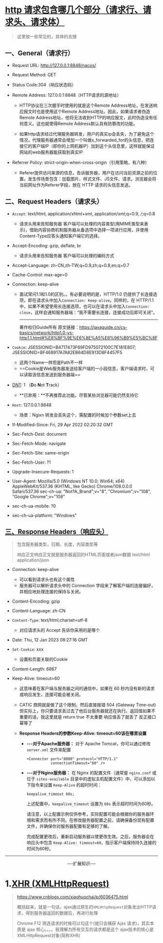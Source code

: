 # [http 请求包含哪几个部分（请求行、请求头、请求体）](https://blog.csdn.net/f110300641/article/details/115342356)

> 这里放一些常见的，具体的去搜

## 一、General（请求行）

* Request URL: http://127.0.0.1:8848/nacos/

* Request Method: GET

* Status Code:304（响应状态码） 

* Remote Address: 127.0.0.1:8848（HTTP请求的源地址）

  * HTTP协议在三次握手时使用的就是这个Remote Address地址，在发送响应报文时也是使用这个Remote Address地址。因此，如果请求者伪造Remote Address地址，他将无法收到HTTP的响应报文，此时伪造没有任何意义。这也就使得Remote Address默认具有防篡改的功能。

  * 如果http请求经过代理服务器转发，用户的真实ip会丢失，为了避免这个情况，代理服务器通常会增加一个叫做x_forwarded_for的头信息，把连接它的客户端IP（即你的上网机器IP）加到这个头信息里，这样就能保证网站的web服务器能获取到真实IP

* Referrer Policy: strict-origin-when-cross-origin（引用策略，有八种）
  * Referer提供访问来源的信息，告诉服务器，用户在访问当前资源之前的位置，发生传场景包含：加载图片、样式文件、JS文件、请求。浏览器会将当前网址作为Referer字段，放在 HTTP 请求的头信息发送。



## 二、Request Headers（请求头）

* `Accept`: text/html, application/xhtml+xml, application/xml;q=0.9, */*;q=0.8
  * 请求头用来告知服务器 客户端可以处理的内容类型(用MIME类型来表示)，借助内容协商机制服务器从备选项中选择一项进行应用，并使用Content-Type应答头通知客户端它的选择。
  
* Accept-Encoding: gzip, deflate, br 
  * 请求头用来告知服务器 客户端可以处理的编码方式
  
* Accept-Language: zh-CN,zh-TW;q=0.9,zh;q=0.8,en;q=0.7 

* Cache-Control: max-age=0 

* Connection: keep-alive 

  * 面试常问1.1和1.0的区别。。有必要说明的是，HTTP/1.0 仍提供了长连接选项，即在请求头中加入`Connection: Keep-alive`。同样的，在 HTTP/1.1 中，如果不希望使用长连接选项，也可以在请求头中加入`Connection: close`，这样会通知服务器端：“我不需要长连接，连接成功后即可关闭”。

    ------

    著作权归Guide所有 原文链接：https://javaguide.cn/cs-basics/network/http1.0-vs-http1.1.html#%E8%BF%9E%E6%8E%A5%E6%96%B9%E5%BC%8F

* `Cookie`: JSESSIONID=B4717473F69FD975072100C7E181E807; JSESSIONID=BF468917A7A82EB64D8E913D8F4457F5 
  * 这两个Name一样但是Path不一样
  * ==Cookie是Web服务器发送给客户端的一小段信息，客户端请求时，可以读取该信息发送到服务器端==
  
* [DNT](https://developer.mozilla.org/en-US/docs/Web/HTTP/Headers/DNT): 1 （**D**o **N**ot **T**rack）
  * **已弃用：**不再推荐此功能。尽管某些浏览器可能仍然支持它

* `Host`: 127.0.0.1:8848 
  * 场景：Ngixn 转发会丢失这个，需配置的时候加个参数set上去

* If-Modified-Since: Fri, 29 Apr 2022 02:20:32 GMT 

* Sec-Fetch-Dest: document 

* Sec-Fetch-Mode: navigate 

* Sec-Fetch-Site: same-origin 

* Sec-Fetch-User: ?1 

* Upgrade-Insecure-Requests: 1 

* User-Agent: Mozilla/5.0 (Windows NT 10.0; Win64; x64) AppleWebKit/537.36 (KHTML, like Gecko) Chrome/108.0.0.0 Safari/537.36 sec-ch-ua: "Not?A_Brand";v="8", "Chromium";v="108", "Google Chrome";v="108" 

* sec-ch-ua-mobile: ?0 

* sec-ch-ua-platform: "Windows"



## [三、Response Headers（响应头）](https://www.runoob.com/http/http-header-fields.html)

> 包含服务器类型，日期，长度，内容类型等
>
> 响应正文响应正文就是服务器返回的HTML页面或者json数据  text/html  application/json

* Connection: keep-alive
  * 可以看到请求头也有这个属性
  * 服务器可以解析请求头中的 Connection 字段来了解客户端的连接偏好，并相应地处理连接的保持与关闭。
  
* Content-Encoding: gzip

* Content-Language: zh-CN

* `Content-Type`: text/html;charset=utf-8
  * 对应请求头的 Accept 告诉你采用的是哪个
  
* Date: Thu, 12 Jan 2023 08:27:16 GMT

* `Set-Cookie`: xxx
  * 设置和页面关联的Cookie
  
* Content-Length: 6867

* Keep-Alive: timeout=60 
  * 这意味着在客户端与服务器之间的通信中，如果在 60 秒内没有新的请求或响应发生，连接可能会被关闭。
  
  * CATIC 商网就是做了这个限制，然后直接报错 504 (Gateway Time-out) 但实际上，你只要请求丢过去了他后台服务器就还在执行。返回值如果不重要的话，我这里就是 return true 不太重要     响应值丢了就丢了  反正接口幂等了
  
  * **Response Headers的参数Keep-Alive: timeout=60该在哪里设置**
  
    * **---对于Apache服务器：**
      对于 Apache Tomcat，你可以通过修改 `server.xml` 文件来配置
  
      ```
      <Connector port="8080" protocol="HTTP/1.1"
                 connectionTimeout="60" />
      ```
  
    * **---对于Nginx服务器：**
      在 Nginx 的配置文件（通常是 `nginx.conf` 或位于 `sites-available` 目录中的虚拟主机配置文件）中，可以添加以下指令来设置 `Keep-Alive` 的超时时间：
  
      ```
      keepalive_timeout 60s;
      ```
  
      上述配置中，`keepalive_timeout` 设置为 `60s` 表示超时时间为60秒。
  
      请注意，以上配置示例仅供参考，实际配置可能会根据你的服务器环境和需求而有所不同。在修改服务器配置之前，请确保备份现有配置文件，并确保你对服务器配置有足够的了解。
  
      完成配置更改后，重新启动服务器以使更改生效。之后，服务器会在响应头中包含 `Keep-Alive: timeout=60`，指示客户端保持持久连接的时间为60秒。
  
    
  
    
  



***

<center>---扩展知识---</center>







# 1.[XHR (XMLHttpRequest)](https://zh.wikipedia.org/wiki/XMLHttpRequest)

> https://www.cnblogs.com/xiaohuochai/p/6036475.html
>
> 概括起来，就是一句话，ajax通过原生的`XMLHttpRequest`对象发出HTTP请求，得到服务器返回的数据后，再进行处理
>
> Chrome  F12 筛选请求的时候可以勾这个(就只会捕获 Ajax 请求)，其实本质是 ajax 核心。。。。我理解为所有交互的请求都是这个
> ajax技术的核心是XMLHttpRequest对象(简称XHR)